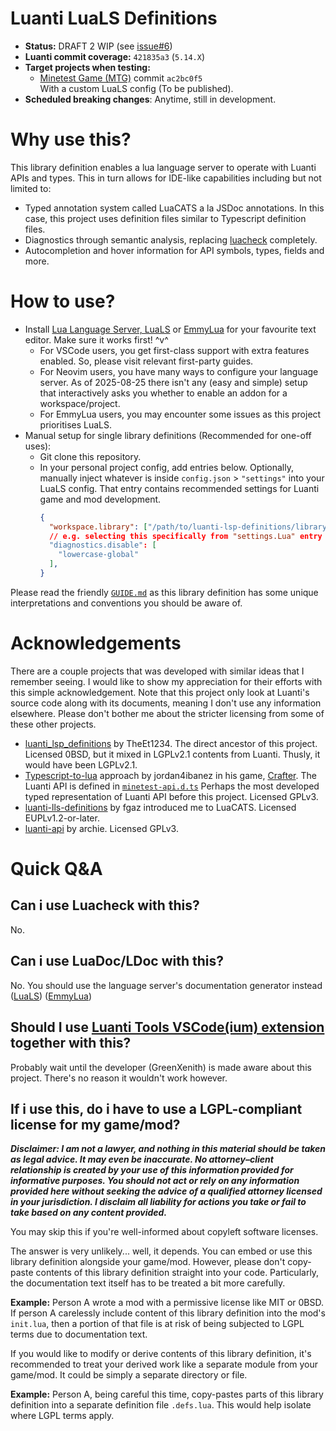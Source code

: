 # Luanti LuaLS Definitions
- **Status:** DRAFT 2 WIP (see [issue#6](https://github.com/corpserot/luanti_lsp_definitions/issues/6))
- **Luanti commit coverage:** `421835a3` (`5.14.X`)
- **Target projects when testing:**
  - [Minetest Game (MTG)](https://github.com/luanti-org/minetest_game) commit `ac2bc0f5`\
    With a custom LuaLS config (To be published).
- **Scheduled breaking changes**: Anytime, still in development.
<!--
  - This follows Luanti's minor releases, meaning we will schedule a breaking release when the target minor release is published.
  - Breaking changes matters for writing annotations on top of library definition. Otherwise, it's inconsequential meaning you don't have to care about this if you merely want type checking.
  - All changes, breaking or otherwise, are recorded in `CHANGELOG.md`
-->

# Why use this?
This library definition enables a lua language server to operate with Luanti APIs and types. This in turn allows for IDE-like capabilities including but not limited to:
- Typed annotation system called LuaCATS a la JSDoc annotations. In this case, this project uses definition files similar to Typescript definition files.
- Diagnostics through semantic analysis, replacing [luacheck](https://github.com/mpeterv/luacheck) completely.
- Autocompletion and hover information for API symbols, types, fields and more.

# How to use?
- Install [Lua Language Server, LuaLS](https://luals.github.io/) or [EmmyLua](https://github.com/EmmyLuaLs/emmylua-analyzer-rust) for your favourite text editor. Make sure it works first! ^v^
  - For VSCode users, you get first-class support with extra features enabled. So, please visit relevant first-party guides.
  - For Neovim users, you have many ways to configure your language server. As of 2025-08-25 there isn't any (easy and simple) setup that interactively asks you whether to enable an addon for a workspace/project.
  - For EmmyLua users, you may encounter some issues as this project prioritises LuaLS.
- Manual setup for single library definitions (Recommended for one-off uses):
  - Git clone this repository.
  - In your personal project config, add entries below. Optionally, manually inject whatever is inside `config.json` > `"settings"` into your LuaLS config. That entry contains recommended settings for Luanti game and mod development.
    ```json
    {
      "workspace.library": ["/path/to/luanti-lsp-definitions/library"],
      // e.g. selecting this specifically from "settings.Lua" entry in config.json:
      "diagnostics.disable": [
        "lowercase-global"
      ],
    }
    ```

Please read the friendly [`GUIDE.md`](https://github.com/corpserot/luanti_lsp_definitions/blob/master/GUIDE.md) as this library definition has some unique interpretations and conventions you should be aware of.

# Acknowledgements
There are a couple projects that was developed with similar ideas that I remember seeing. I would like to show my appreciation for their efforts with this simple acknowledgement. Note that this project only look at Luanti's source code along with its documents, meaning I don't use any information elsewhere. Please don't bother me about the stricter licensing from some of these other projects.

- [luanti_lsp_definitions](https://github.com/TheEt1234/luanti_lsp_definitions) by TheEt1234. The direct ancestor of this project. Licensed 0BSD, but it mixed in LGPLv2.1 contents from Luanti. Thusly, it would have been LGPLv2.1.
- [Typescript-to-lua](https://typescripttolua.github.io/) approach by jordan4ibanez in his game, [Crafter](https://github.com/jordan4ibanez/crafter). The Luanti API is defined in [`minetest-api.d.ts`](https://github.com/jordan4ibanez/crafter/blob/main/minetest-api.d.ts) Perhaps the most developed typed representation of Luanti API before this project. Licensed GPLv3.
- [luanti-lls-definitions](https://codeberg.org/fgaz/luanti-lls-definitions) by fgaz introduced me to LuaCATS. Licensed EUPLv1.2-or-later.
- [luanti-api](https://git.minetest.land/archie/luanti-api/) by archie. Licensed GPLv3.

# Quick Q&A
## Can i use Luacheck with this?
No.

## Can i use LuaDoc/LDoc with this?
No. You should use the language server's documentation generator instead ([LuaLS](https://luals.github.io/wiki/export-docs/)) ([EmmyLua](https://github.com/EmmyLuaLs/emmylua-analyzer-rust/tree/main/crates/emmylua_doc_cli))

## Should I use [Luanti Tools VSCode(ium) extension](https://marketplace.visualstudio.com/items?itemName=GreenXenith.minetest-tools) together with this?
Probably wait until the developer (GreenXenith) is made aware about this project. There's no reason it wouldn't work however.

## If i use this, do i have to use a LGPL-compliant license for my game/mod?
***Disclaimer: I am not a lawyer, and nothing in this material should be taken as legal advice. It may even be inaccurate. No attorney–client relationship is created by your use of this information provided for informative purposes. You should not act or rely on any information provided here without seeking the advice of a qualified attorney licensed in your jurisdiction. I disclaim all liability for actions you take or fail to take based on any content provided.***

You may skip this if you're well-informed about copyleft software licenses.

The answer is very unlikely... well, it depends. You can embed or use this library definition alongside your game/mod. However, please don't copy-paste contents of this library definition straight into your code. Particularly, the documentation text itself has to be treated a bit more carefully.

**Example:** Person A wrote a mod with a permissive license like MIT or 0BSD. If person A carelessly include content of this library definition into the mod's `init.lua`, then a portion of that file is at risk of being subjected to LGPL terms due to documentation text.

If you would like to modify or derive contents of this library definition, it's recommended to treat your derived work like a separate module from your game/mod. It could be simply a separate directory or file.

**Example:** Person A, being careful this time, copy-pastes parts of this library definition into a separate definition file `.defs.lua`. This would help isolate where LGPL terms apply.